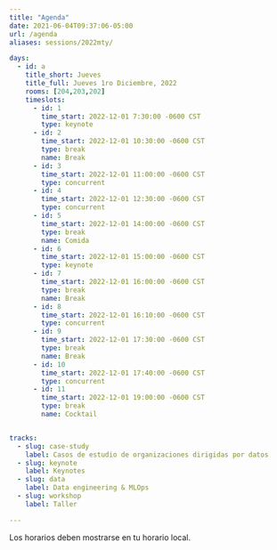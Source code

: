 ```yaml
---
title: "Agenda"
date: 2021-06-04T09:37:06-05:00
url: /agenda
aliases: sessions/2022mty/

days: 
  - id: a
    title_short: Jueves
    title_full: Jueves 1ro Diciembre, 2022
    rooms: [204,203,202]
    timeslots: 
      - id: 1
        time_start: 2022-12-01 7:30:00 -0600 CST
        type: keynote
      - id: 2
        time_start: 2022-12-01 10:30:00 -0600 CST
        type: break
        name: Break
      - id: 3
        time_start: 2022-12-01 11:00:00 -0600 CST
        type: concurrent
      - id: 4
        time_start: 2022-12-01 12:30:00 -0600 CST
        type: concurrent
      - id: 5
        time_start: 2022-12-01 14:00:00 -0600 CST
        type: break
        name: Comida
      - id: 6
        time_start: 2022-12-01 15:00:00 -0600 CST
        type: keynote
      - id: 7
        time_start: 2022-12-01 16:00:00 -0600 CST
        type: break
        name: Break
      - id: 8
        time_start: 2022-12-01 16:10:00 -0600 CST
        type: concurrent
      - id: 9
        time_start: 2022-12-01 17:30:00 -0600 CST
        type: break
        name: Break
      - id: 10
        time_start: 2022-12-01 17:40:00 -0600 CST
        type: concurrent
      - id: 11
        time_start: 2022-12-01 19:00:00 -0600 CST
        type: break
        name: Cocktail


tracks:
  - slug: case-study
    label: Casos de estudio de organizaciones dirigidas por datos
  - slug: keynote
    label: Keynotes
  - slug: data
    label: Data engineering & MLOps 
  - slug: workshop
    label: Taller

---
```



<p>Los horarios deben mostrarse en tu horario local.</p>
